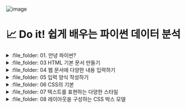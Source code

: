 ![image](https://github.com/sm9199/Python_Data_Analysis_Study/assets/128019851/9687c6c3-2e91-466f-9da9-abae4e090101)

# 📈 Do it! 쉽게 배우는 파이썬 데이터 분석

<details>
<summary> :file_folder: 01. 안녕 파이썬? </summary>
<div markdown="1">

#### 📌 [01 웹 개발 시작하기](https://github.com/sm9199/Python_Data_Analysis_Study/blob/main/01-1%20데이터%20분석과%20파이썬.md)

</div>
</details>

<details>
<summary> :file_folder: 03 HTML 기본 문서 만들기 </summary>
<div markdown="1">

#### 🔖 [03 HTML 기본 문서 만들기](https://github.com/Seonghyun-Park/Web/blob/main/03%20HTML%20기본문서%20만들기.md)

</div>
</details>

<details>
<summary> :file_folder: 04 웹 문서에 다양한 내용 입력하기 </summary>
<div markdown="1">

#### 🔖 [04-1 텍스트 입력하기](https://github.com/Seonghyun-Park/Web/blob/main/04-1%20텍스트%20입력하기.md)

#### 🔖 [04-2 목록 만들기](https://github.com/Seonghyun-Park/Web/blob/main/04-2%20목록%20만들기.md)

#### 🔖 [04-3 표 만들기](https://github.com/Seonghyun-Park/Web/blob/main/04-3%20표%20만들기.md)

#### 🔖 [04-4 이미지 삽입하기](https://github.com/Seonghyun-Park/Web/blob/main/04-4%20이미지%20삽입하기.md)

#### 🔖 [04-5 오디오와 비디오 삽입하기](https://github.com/Seonghyun-Park/Web/blob/main/04-5%20오디오와%20비디오%20삽입하기.md)

#### 🔖 [04-6 하이퍼링크 삽입하기](https://github.com/Seonghyun-Park/Web/blob/main/04-6%20하이퍼링크%20삽입하기.md)

#### 🔖 [04-7 마무리 문제](https://github.com/Seonghyun-Park/Web/blob/main/04-7%20마무리%20문제.md)

</div>
</details>

<details>
<summary> :file_folder: 05 입력 양식 작성하기 </summary>
<div markdown="1">

#### 🔖 [05-1 폼 삽입하기](https://github.com/Seonghyun-Park/Web/blob/main/05-1%20폼%20삽입하기.md)

#### 🔖 [05-2 사용자 입력을 위한 input 태그](https://github.com/Seonghyun-Park/Web/blob/main/05-2%20사용자%20입력을%20위한%20input%20태그.md)

#### 🔖 [05-3 input 태그의 주요 속성](https://github.com/Seonghyun-Park/Web/blob/main/05-3%20input%20태그의%20주요%20속성.md)

#### 🔖 [05-4 폼에서 사용하는 여러가지 태그](https://github.com/Seonghyun-Park/Web/blob/main/05-4%20폼에서%20사용하는%20여러가지%20태그.md)

#### 🔖 [05-5 마무리 문제](https://github.com/Seonghyun-Park/Web/blob/main/05-5%20마무리%20문제.md)

</div>
</details>

<details>
<summary> :file_folder: 06 CSS의 기본 </summary>
<div markdown="1">

#### 🔖 [06-1 웹 문서에 디자인 입히기](https://github.com/Seonghyun-Park/Web/blob/main/06-1%20웹%20문서에%20디자인%20입히기.md)

#### 🔖 [06-2 스타일과 스타일 시트](https://github.com/Seonghyun-Park/Web/blob/main/06-2%20스타일과%20스타일시트.md)

#### 🔖 [06-3 CSS 기본 선택자 알아보기](https://github.com/Seonghyun-Park/Web/blob/main/06-3%20CSS%20기본%20선택자%20알아보기.md)

#### 🔖 [06-4 캐스케이딩 스타일 시트 알아보기](https://github.com/Seonghyun-Park/Web/blob/main/06-4%20캐스케이딩%20스타일%20시트%20알아보기.md)

#### 🔖 [06-5 마무리 문제](https://github.com/Seonghyun-Park/Web/blob/main/06-5%20마무리문제.md)

</div>
</details>

<details>
<summary> :file_folder: 07 텍스트를 표현하는 다양한 스타일 </summary>
<div markdown="1">

#### 🔖 [07-1 글꼴 관련 스타일](https://github.com/Seonghyun-Park/Web/blob/main/07-1%20글꼴%20관련%20스타일.md)

#### 🔖 [07-2 웹 폰트 사용하기](https://github.com/Seonghyun-Park/Web/blob/main/07-2%20웹%20폰트%20사용하기.md)

#### 🔖 [07-3 텍스트 관련 스타일](https://github.com/Seonghyun-Park/Web/blob/main/07-3%20텍스트%20관련%20스타일.md)

#### 🔖 [07-4 목록 스타일](https://github.com/Seonghyun-Park/Web/blob/main/07-4%20목록%20스타일.md)

#### 🔖 [07-5 표 스타일](https://github.com/Seonghyun-Park/Web/blob/main/07-5%20표%20스타일.md)

#### 🔖 [07-6 마무리 문제](https://github.com/Seonghyun-Park/Web/blob/main/07-6%20마무리문제.md)

</div>
</details>

<details>
<summary> :file_folder: 08 레이아웃을 구성하는 CSS 박스 모델 </summary>
<div markdown="1">
